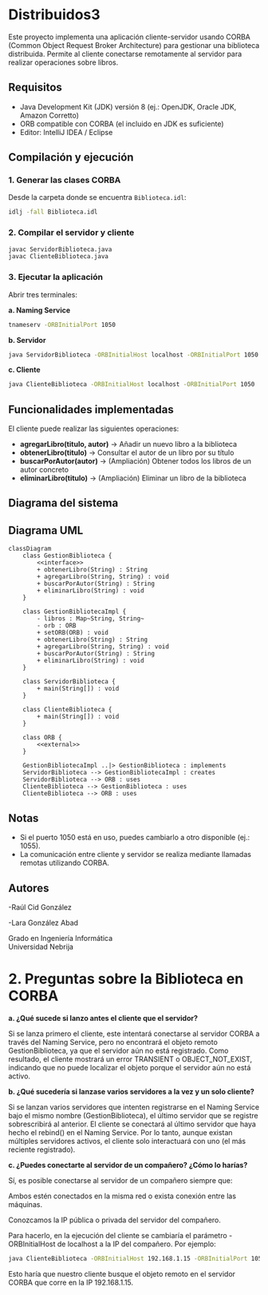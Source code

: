 # Distribuidos3

Este proyecto implementa una aplicación cliente-servidor usando CORBA (Common Object Request Broker Architecture) para gestionar una biblioteca distribuida. Permite al cliente conectarse remotamente al servidor para realizar operaciones sobre libros.

## Requisitos

- Java Development Kit (JDK) versión 8 (ej.: OpenJDK, Oracle JDK, Amazon Corretto)
- ORB compatible con CORBA (el incluido en JDK es suficiente)
- Editor: IntelliJ IDEA / Eclipse

## Compilación y ejecución

### 1️. Generar las clases CORBA

Desde la carpeta donde se encuentra `Biblioteca.idl`:

```bash
idlj -fall Biblioteca.idl
```

### 2️. Compilar el servidor y cliente

```bash
javac ServidorBiblioteca.java
javac ClienteBiblioteca.java
```

### 3️. Ejecutar la aplicación

Abrir tres terminales:

**a. Naming Service**

```bash
tnameserv -ORBInitialPort 1050
```

**b. Servidor**

```bash
java ServidorBiblioteca -ORBInitialHost localhost -ORBInitialPort 1050
```

**c. Cliente**

```bash
java ClienteBiblioteca -ORBInitialHost localhost -ORBInitialPort 1050
```

## Funcionalidades implementadas

El cliente puede realizar las siguientes operaciones:

- **agregarLibro(titulo, autor)** → Añadir un nuevo libro a la biblioteca
- **obtenerLibro(titulo)** → Consultar el autor de un libro por su título
- **buscarPorAutor(autor)** → (Ampliación) Obtener todos los libros de un autor concreto
- **eliminarLibro(titulo)** → (Ampliación) Eliminar un libro de la biblioteca

## Diagrama del sistema

## Diagrama UML

```mermaid
classDiagram
    class GestionBiblioteca {
        <<interface>>
        + obtenerLibro(String) : String
        + agregarLibro(String, String) : void
        + buscarPorAutor(String) : String
        + eliminarLibro(String) : void
    }

    class GestionBibliotecaImpl {
        - libros : Map~String, String~
        - orb : ORB
        + setORB(ORB) : void
        + obtenerLibro(String) : String
        + agregarLibro(String, String) : void
        + buscarPorAutor(String) : String
        + eliminarLibro(String) : void
    }

    class ServidorBiblioteca {
        + main(String[]) : void
    }

    class ClienteBiblioteca {
        + main(String[]) : void
    }

    class ORB {
        <<external>>
    }

    GestionBibliotecaImpl ..|> GestionBiblioteca : implements
    ServidorBiblioteca --> GestionBibliotecaImpl : creates
    ServidorBiblioteca --> ORB : uses
    ClienteBiblioteca --> GestionBiblioteca : uses
    ClienteBiblioteca --> ORB : uses
```



## Notas

- Si el puerto 1050 está en uso, puedes cambiarlo a otro disponible (ej.: 1055).
- La comunicación entre cliente y servidor se realiza mediante llamadas remotas utilizando CORBA.

## Autores

-Raúl Cid González

-Lara González Abad

Grado en Ingeniería Informática  
Universidad Nebrija


# 2. Preguntas sobre la Biblioteca en CORBA
**a. ¿Qué sucede si lanzo antes el cliente que el servidor?**

Si se lanza primero el cliente, este intentará conectarse al servidor CORBA a través del Naming Service, pero no encontrará el objeto remoto GestionBiblioteca, ya que el servidor aún no está registrado.
Como resultado, el cliente mostrará un error TRANSIENT o OBJECT_NOT_EXIST, indicando que no puede localizar el objeto porque el servidor aún no está activo.

**b. ¿Qué sucedería si lanzase varios servidores a la vez y un solo cliente?**

Si se lanzan varios servidores que intenten registrarse en el Naming Service bajo el mismo nombre (GestionBiblioteca), el último servidor que se registre sobrescribirá al anterior.
El cliente se conectará al último servidor que haya hecho el rebind() en el Naming Service.
Por lo tanto, aunque existan múltiples servidores activos, el cliente solo interactuará con uno (el más reciente registrado).

**c. ¿Puedes conectarte al servidor de un compañero? ¿Cómo lo harías?**

Sí, es posible conectarse al servidor de un compañero siempre que:

Ambos estén conectados en la misma red o exista conexión entre las máquinas.

Conozcamos la IP pública o privada del servidor del compañero.

Para hacerlo, en la ejecución del cliente se cambiaría el parámetro -ORBInitialHost de localhost a la IP del compañero. Por ejemplo:

```bash
java ClienteBiblioteca -ORBInitialHost 192.168.1.15 -ORBInitialPort 1050
```

Esto haría que nuestro cliente busque el objeto remoto en el servidor CORBA que corre en la IP 192.168.1.15.


